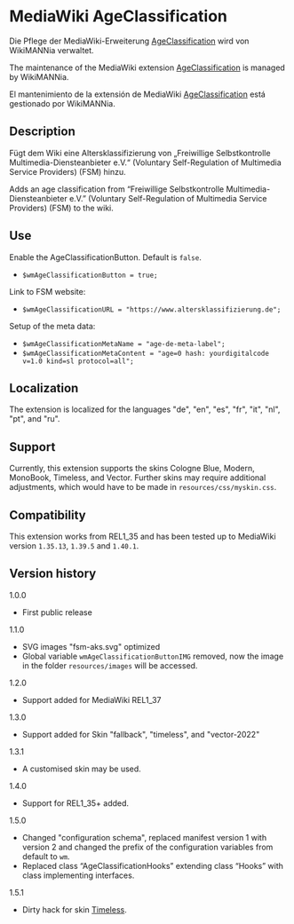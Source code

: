 # MediaWiki AgeClassification

Die Pflege der MediaWiki-Erweiterung [AgeClassification](https://www.mediawiki.org/wiki/Extension:AgeClassification) wird von WikiMANNia verwaltet.

The maintenance of the MediaWiki extension [AgeClassification](https://www.mediawiki.org/wiki/Extension:AgeClassification) is managed by WikiMANNia.

El mantenimiento de la extensión de MediaWiki [AgeClassification](https://www.mediawiki.org/wiki/Extension:AgeClassification) está gestionado por WikiMANNia.

## Description

Fügt dem Wiki eine Altersklassifizierung von „Freiwillige Selbstkontrolle Multimedia-Diensteanbieter e.V.“ (Voluntary Self-Regulation of Multimedia Service Providers) (FSM) hinzu.

Adds an age classification from “Freiwillige Selbstkontrolle Multimedia-Diensteanbieter e.V.” (Voluntary Self-Regulation of Multimedia Service Providers) (FSM) to the wiki.

## Use

Enable the AgeClassificationButton. Default is `false`.
* `$wmAgeClassificationButton = true;`

Link to FSM website:
* `$wmAgeClassificationURL = "https://www.altersklassifizierung.de";`

Setup of the meta data:
* `$wmAgeClassificationMetaName = "age-de-meta-label";`
* `$wmAgeClassificationMetaContent = "age=0 hash: yourdigitalcode v=1.0 kind=sl protocol=all";`

## Localization

The extension is localized for the languages "de", "en", "es", "fr", "it", "nl", "pt", and "ru".

## Support

Currently, this extension supports the skins Cologne Blue, Modern, MonoBook, Timeless, and Vector.
Further skins may require additional adjustments, which would have to be made in `resources/css/myskin.css`.

## Compatibility

This extension works from REL1_35 and has been tested up to MediaWiki version `1.35.13`, `1.39.5` and `1.40.1`.

## Version history

1.0.0

* First public release

1.1.0

* SVG images "fsm-aks.svg" optimized
* Global variable `wmAgeClassificationButtonIMG` removed, now the image in the folder `resources/images` will be accessed.

1.2.0

* Support added for MediaWiki REL1_37

1.3.0

* Support added for Skin "fallback", "timeless", and "vector-2022"

1.3.1

* A customised skin may be used.

1.4.0

- Support for REL1_35+ added.

1.5.0

- Changed "configuration schema", replaced manifest version 1 with version 2 and changed the prefix of the configuration variables from default to `wm`.
- Replaced class “AgeClassificationHooks” extending class “Hooks” with class implementing interfaces.

1.5.1

- Dirty hack for skin [Timeless](https://www.mediawiki.org/wiki/Skin:Timeless).
